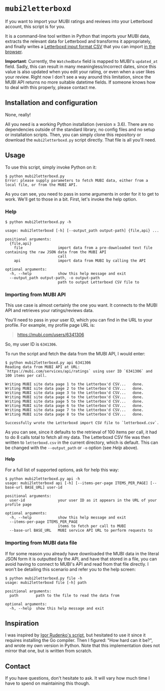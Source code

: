 # `mubi2letterboxd`

If you want to import your MUBI ratings and reviews into your Letterboxd account, this script is for you.

It is a command-line tool written in Python that imports your MUBI data, extracts the relevant data for Letterboxd and transforms it appropriately, and finally writes a [Letterboxd input format CSV](https://letterboxd.com/about/importing-data/) that you can import [in the browser](https://letterboxd.com/import/).

**Important**: Currently, the `WatchedDate` field is mapped to MUBI's `updated_at` field. Sadly, this can result in many meaningless/incorrect dates, since this value is also updated when you edit your rating, or even when a user likes your review. Right now I don't see a way around this limitation, since the MUBI API returns no more suitable datetime fields. If someone knows how to deal with this properly, please contact me.

## Installation and configuration
None, really!

All you need is a working Python installation (version ≥ 3.6). There are no dependencies outside of the standard library, no config files and no setup or installation scripts.
Then, you can simply clone this repository or download the `mubi2letterboxd.py` script directly. That file is all you'll need.

## Usage
To use this script, simply invoke Python on it:

```console
$ python mubi2letterboxd.py
Error: please supply parameters to fetch MUBI data, either from a local file, or from the MUBI API.
```

As you can see, you need to pass in some arguments in order for it to get to work. We'll get to those in a bit. First, let's invoke the help option.


### Help
```console
$ python mubi2letterboxd.py -h

usage: mubi2letterboxd [-h] [--output_path output-path] {file,api} ...

positional arguments:
  {file,api}
    file                import data from a pre-downloaded text file containing the raw JSON data from the MUBI API
                        call
    api                 import data from MUBI by calling the API

optional arguments:
  -h, --help            show this help message and exit
  --output_path output-path, -o output-path
                        path to output Letterboxd CSV file to
```

### Importing from MUBI API
This use case is almost certainly the one you want. It connects to the MUBI API and retrieves your ratings/reviews data.

You'll need to pass in your user ID, which you can find in the URL to your profile.  For example, my profile page URL is:

> https://mubi.com/users/6341306

So, my user ID is `6341306`.

To run the script and fetch the data from the MUBI API, I would enter:

```console
$ python mubi2letterboxd.py api 6341306
Reading data from MUBI API at URL: `https://mubi.com/services/api/ratings` using user ID `6341306` and 100 items per call.

Writing MUBI site data page 1 to the Letterbox'd CSV...   done.
Writing MUBI site data page 2 to the Letterbox'd CSV...   done.
Writing MUBI site data page 3 to the Letterbox'd CSV...   done.
Writing MUBI site data page 4 to the Letterbox'd CSV...   done.
Writing MUBI site data page 5 to the Letterbox'd CSV...   done.
Writing MUBI site data page 6 to the Letterbox'd CSV...   done.
Writing MUBI site data page 7 to the Letterbox'd CSV...   done.
Writing MUBI site data page 8 to the Letterbox'd CSV...   done.

Successfully wrote the Letterboxd import CSV file to `letterboxd.csv`.
```

As you can see, since it defaults to the retrieval of 100 items per call, it had to do 8 calls total to fetch all my data.
The Letterboxd CSV file was then written to `letterboxd.csv` in the current directory, which is default.
This can be changed with the `--output_path` or `-o` option (see _Help_ above).

#### Help
For a full list of supported options, ask for help this way:
```console
$ python mubi2letterboxd.py api -h
usage: mubi2letterboxd api [-h] [--items-per-page ITEMS_PER_PAGE] [--base-url BASE_URL] user-id

positional arguments:
  user-id               your user ID as it appears in the URL of your profile page

optional arguments:
  -h, --help            show this help message and exit
  --items-per-page ITEMS_PER_PAGE
                        items to fetch per call to MUBI
  --base-url BASE_URL   MUBI service API URL to perform requests to
```

### Importing from MUBI data file
If for some reason you already have downloaded the MUBI data in the literal JSON form it is outputted by the API, and have that stored in a file, you can avoid having to connect to MUBI's API and read from that file directly. I won't be detailing this scenario and refer you to the help screen:

```console
$ python mubi2letterboxd.py file -h
usage: mubi2letterboxd file [-h] path

positional arguments:
  path        path to the file to read the data from

optional arguments:
  -h, --help  show this help message and exit
```

## Inspiration
I was inspired by [Igor Rudenko's script](https://github.com/hextriclosan/mubi2letterboxd), but hesitated to use it since it requires installing the Go compiler. Then I figured: "How hard can it be?", and wrote my own version in Python.  Note that this implementation does not mirror that one, but is written from scratch.

## Contact
If you have questions, don't hesitate to ask. It will vary how much time I have to spend on maintaining this though.

